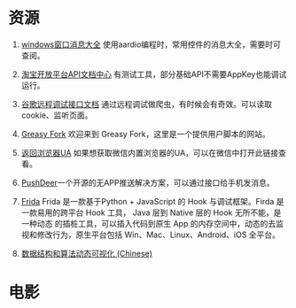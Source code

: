 # 资源

1. [windows窗口消息大全](https://bbs.aardio.com/forum.php?mod=viewthread&tid=7776&highlight=%CF%FB%CF%A2) 使用aardio编程时，常用控件的消息大全，需要时可查阅。

2. [淘宝开放平台API文档中心](https://open.taobao.com/api.htm?docId=285&docType=2) 有测试工具，部分基础API不需要AppKey也能调试运行。

3. [谷歌远程调试接口文档](https://chromedevtools.github.io/devtools-protocol/) 通过远程调试做爬虫，有时候会有奇效。可以读取cookie、监听页面。

4. [Greasy Fork](https://greasyfork.org/zh-CN) 欢迎来到 Greasy Fork，这里是一个提供用户脚本的网站。

5. [返回浏览器UA](http://service.spiritsoft.cn/ua.html) 如果想获取微信内置浏览器的UA，可以在微信中打开此链接查看。

6. [PushDeer](http://www.pushdeer.com/)一个开源的无APP推送解决方案，可以通过接口给手机发消息。

7. [Frida](https://frida.re/docs/home/) Frida 是一款基于Python + JavaScript 的 Hook 与调试框架。Firda 是一款易用的跨平台 Hook 工具， Java 层到 Native 层的 Hook 无所不能，是一种动态 的插桩工具，可以插入代码到原生 App 的内存空间中，动态的去监视和修改行为，原生平台包括 Win、Mac、Linux、Android、iOS 全平台。

8. [数据结构和算法动态可视化 (Chinese)](https://visualgo.net/zh) 

# 电影

